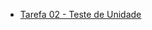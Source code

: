 * [Tarefa 02 - Teste de Unidade](https://github.com/IsaKaillany/eng-software-2/blob/master/tarefas/20241/IsaKaillany/tarefa02.md)